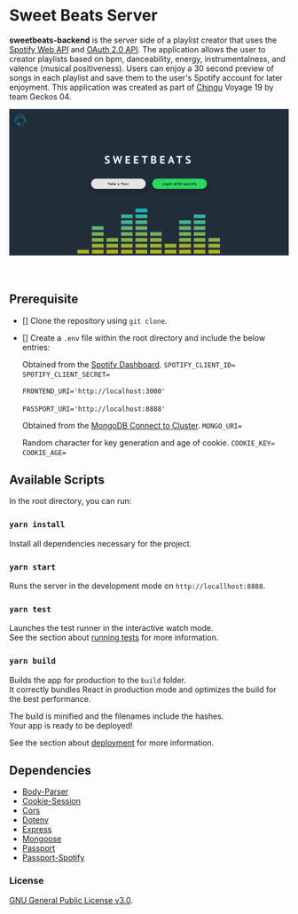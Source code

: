 # Sweet Beats Server
**sweetbeats-backend** is the server side of a playlist creator that uses the [Spotify Web API](https://developer.spotify.com/documentation/web-api/quick-start/) and [OAuth 2.0 API](https://oauth.net/2/). The application allows the user to creator playlists based on bpm, danceability, energy, instrumentalness, and valence (musical positiveness). Users can enjoy a 30 second preview of songs in each playlist and save them to the user's Spotify account for later enjoyment. This application was created as part of [Chingu](https://chingu.io/) Voyage 19 by team Geckos 04.

![Alt Text](./public/sweetbeatsLandingPage.png)
<br><br><br>

## Prerequisite

* [] Clone the repository using `git clone`.

* [] Create a `.env` file within the root directory and include the below entries:

    Obtained from the [Spotify Dashboard](https://developer.spotify.com/dashboard/).
        ```SPOTIFY_CLIENT_ID=
        SPOTIFY_CLIENT_SECRET=
        ```
    ```
    FRONTEND_URI='http://localhost:3000'

    PASSPORT_URI='http://localhost:8888'
    ```

    Obtained from the [MongoDB Connect to Cluster](https://account.mongodb.com/account/login?nds=true).
        ```MONGO_URI=
        ```

    Random character for key generation and age of cookie.
        ```COOKIE_KEY=
        COOKIE_AGE=
        ```

## Available Scripts

In the root directory, you can run:

### `yarn install`

Install all dependencies necessary for the project.

### `yarn start`
Runs the server in the development mode on `http://locallhost:8888`.


### `yarn test`

Launches the test runner in the interactive watch mode.<br />
See the section about [running tests](https://facebook.github.io/create-react-app/docs/running-tests) for more information.

### `yarn build`

Builds the app for production to the `build` folder.<br />
It correctly bundles React in production mode and optimizes the build for the best performance.

The build is minified and the filenames include the hashes.<br />
Your app is ready to be deployed!

See the section about [deployment](https://facebook.github.io/create-react-app/docs/deployment) for more information.

## Dependencies

* [Body-Parser](https://www.npmjs.com/package/body-parser)
* [Cookie-Session](https://www.npmjs.com/package/cookie-session)
* [Cors](https://www.npmjs.com/package/cors)
* [Dotenv](https://www.npmjs.com/package/dotenv)
* [Express](https://www.npmjs.com/package/express)
* [Mongoose](https://www.npmjs.com/package/mongoose)
* [Passport](https://www.npmjs.com/package/passport)
* [Passport-Spotify](https://www.npmjs.com/package/passport-spotify)

### License
[GNU General Public License v3.0](https://www.gnu.org/licenses/gpl-3.0.en.html).